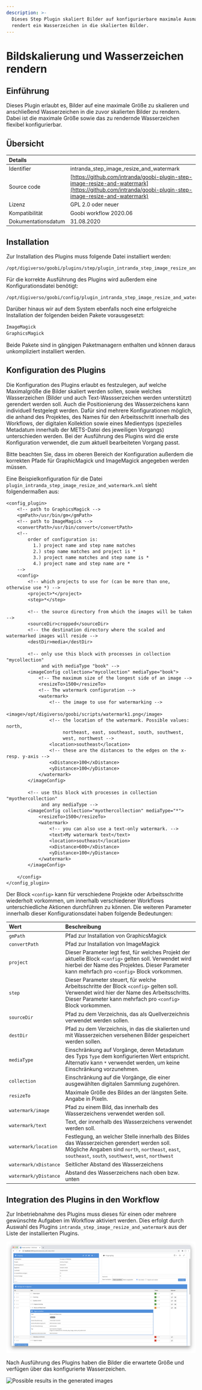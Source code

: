 ```yaml
---
description: >-
  Dieses Step Plugin skaliert Bilder auf konfigurierbare maximale Ausmaße und
  rendert ein Wasserzeichen in die skalierten Bilder.
---
```


# Bildskalierung und Wasserzeichen rendern

## Einführung

Dieses Plugin erlaubt es, Bilder auf eine maximale Größe zu skalieren und anschließend Wasserzeichen in die zuvor skalierten Bilder zu rendern. Dabei ist die maximale Größe sowie das zu rendernde Wasserzeichen flexibel konfigurierbar.

## Übersicht

| Details |  |
| :--- | :--- |
| Identifier | intranda\_step\_image\_resize\_and\_watermark |
| Source code | [https://github.com/intranda/goobi-plugin-step-image-resize-and-watermark](https://github.com/intranda/goobi-plugin-step-image-resize-and-watermark) |
| Lizenz | GPL 2.0 oder neuer |
| Kompatibilität | Goobi workflow 2020.06 |
| Dokumentationsdatum | 31.08.2020 |

## Installation

Zur Installation des Plugins muss folgende Datei installiert werden:

```text
/opt/digiverso/goobi/plugins/step/plugin_intranda_step_image_resize_and_watermark.jar
```

Für die korrekte Ausführung des Plugins wird außerdem eine Konfigurationsdatei benötigt:

```text
/opt/digiverso/goobi/config/plugin_intranda_step_image_resize_and_watermark.xml
```

Darüber hinaus wir auf dem System ebenfalls noch eine erfolgreiche Installation der folgenden beiden Pakete vorausgesetzt:

```bash
ImageMagick
GraphicsMagick
```

Beide Pakete sind in gängigen Paketmanagern enthalten und können daraus unkompliziert installiert werden.

## Konfiguration des Plugins

Die Konfiguration des Plugins erlaubt es festzulegen, auf welche Maximalgröße die Bilder skaliert werden sollen, sowie welches Wasserzeichen \(Bilder und auch Text-Wassserzeichen werden unterstützt\) gerendert werden soll. Auch die Positionierung des Wasserzeichens kann individuell festgelegt werden. Dafür sind mehrere Konfigurationen möglich, die anhand des Projektes, des Names für den Arbeitsschritt innerhalb des Workflows, der digitalen Kollektion sowie eines Medientyps \(spezielles Metadatum innerhalb der METS-Datei des jeweiligen Vorgangs\) unterschieden werden. Bei der Ausführung des Plugins wird die erste Konfiguration verwendet, die zum aktuell bearbeiteten Vorgang passt.

Bitte beachten Sie, dass im oberen Bereich der Konfiguration außerdem die korrekten Pfade für GraphicMagick und ImageMagick angegeben werden müssen.

Eine Beispielkonfiguration für die Datei `plugin_intranda_step_image_resize_and_watermark.xml` sieht folgendermaßen aus:

```markup
<config_plugin>
    <!-- path to GraphicsMagick -->
    <gmPath>/usr/bin/gm</gmPath>
    <!-- path to ImageMagick -->
    <convertPath>/usr/bin/convert</convertPath>
    <!--
        order of configuration is:
          1.) project name and step name matches
          2.) step name matches and project is *
          3.) project name matches and step name is *
          4.) project name and step name are *
    -->
    <config>
        <!-- which projects to use for (can be more than one, otherwise use *) -->
        <project>*</project>
        <step>*</step>

        <!-- the source directory from which the images will be taken -->
        <sourceDir>cropped</sourceDir>
        <!-- the destination directory where the scaled and watermarked images will reside -->
        <destDir>media</destDir>

        <!-- only use this block with processes in collection "mycollection"
             and with mediaType "book" -->
        <imageConfig collection="mycollection" mediaType="book">
            <!-- The maximum size of the longest side of an image -->
            <resizeTo>1500</resizeTo>
            <!-- The watermark configuration -->
            <watermark>
                <!-- the image to use for watermarking -->
                <image>/opt/digiverso/goobi/scripts/watermark1.png</image>
                <!-- the location of the watermark. Possible values: north,
                     northeast, east, southeast, south, southwest,
                     west, northwest -->
                <location>southeast</location>
                <!-- these are the distances to the edges on the x- resp. y-axis -->
                <xDistance>100</xDistance>
                <yDistance>100</yDistance>
            </watermark>
        </imageConfig>

        <!-- use this block with processes in collection "myothercollection"
             and any mediaType -->
        <imageConfig collection="myothercollection" mediaType="*">
            <resizeTo>1500</resizeTo>
            <watermark>
                <!-- you can also use a text-only watermark. -->
                <text>My watermark text</text>
                <location>southeast</location>
                <xDistance>600</xDistance>
                <yDistance>100</yDistance>
            </watermark>
        </imageConfig>

    </config>
</config_plugin>
```

Der Block `<config>` kann für verschiedene Projekte oder Arbeitsschritte wiederholt vorkommen, um innerhalb verschiedener Workflows unterschiedliche Aktionen durchführen zu können. Die weiteren Parameter innerhalb dieser Konfigurationsdatei haben folgende Bedeutungen:

| Wert | Beschreibung |
| :--- | :--- |
| `gmPath` | Pfad zur Installation von GraphicsMagick |
| `convertPath` | Pfad zur Installation von ImageMagick |
| `project` | Dieser Parameter legt fest, für welches Projekt der aktuelle Block `<config>` gelten soll. Verwendet wird hierbei der Name des Projektes. Dieser Parameter kann mehrfach pro `<config>` Block vorkommen. |
| `step` | Dieser Parameter steuert, für welche Arbeitsschritte der Block `<config>` gelten soll. Verwendet wird hier der Name des Arbeitsschritts. Dieser Parameter kann mehrfach pro `<config>` Block vorkommen. |
| `sourceDir` | Pfad zu dem Verzeichnis, das als Quellverzeichnis verwendet werden sollen. |
| `destDir` | Pfad zu dem Verzeichnis, in das die skalierten und mit Wasserzeichen versehenen Bilder gespeichert werden sollen. |
| `mediaType` | Einschränkung auf Vorgänge, deren Metadatum des Typs `Type` dem konfigurierten Wert entspricht. Alternativ kann `*` verwendet werden, um keine Einschränkung vorzunehmen. |
| `collection` | Einschränkung auf die Vorgänge, die einer ausgewählten digitalen Sammlung zugehören. |
| `resizeTo` | Maximale Größe des Bildes an der längsten Seite. Angabe in Pixeln. |
| `watermark/image` | Pfad zu einem Bild, das innerhalb des Wasserzeichens verwendet werden soll. |
| `watermark/text` | Text, der innerhalb des Wasserzeichens verwendet werden soll. |
| `watermark/location` | Festlegung, an welcher Stelle innerhalb des Bildes das Wasserzeichen gerendert werden soll. Mögliche Angaben sind `north`, `northeast`, `east`, `southeast`, `south`, `southwest`, `west`, `northwest` |
| `watermark/xDistance` | Seitlicher Abstand des Wasserzeichens |
| `watermark/yDistance` | Abstand des Wasserzeichens  nach oben bzw. unten |

## Integration des Plugins in den Workflow

Zur Inbetriebnahme des Plugins muss dieses für einen oder mehrere gewünschte Aufgaben im Workflow aktiviert werden. Dies erfolgt durch Auswahl des Plugins `intranda_step_image_resize_and_watermark` aus der Liste der installierten Plugins.

![Integration des Plugins in den Workflow](../.gitbook/assets/intranda_step_image_resize_and_watermark_de.png)

Nach Ausführung des Plugins haben die Bilder die erwartete Größe und verfügen über das konfigurierte Wasserzeichen.

![Possible results in the generated images](../.gitbook/assets/intranda_step_image_resize_and_watermark_result.png)

